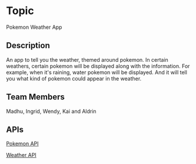 # Topic
Pokemon Weather App
## Description
An app to tell you the weather, themed around pokemon. In certain weathers, certain pokemon will be displayed along with the information. For example, when it's raining, water pokemon will be displayed. And it will tell you what kind of pokemon could appear in the weather.
## Team Members
Madhu, Ingrid, Wendy, Kai and Aldrin

## APIs

[Pokemon API](https://pokeapi.co/)

[Weather API](https://www.weatherapi.com/)

